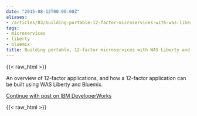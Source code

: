 ```yaml
---
date: "2015-08-12T00:00:00Z"
aliases:
- /articles/83/building-portable-12-factor-microservices-with-was-liberty-and-bluemix
tags:
- microservices
- liberty
- bluemix
title: Building portable, 12-factor microservices with WAS Liberty and Bluemix
---
```

{{< raw_html >}}
<p>An overview of 12-factor applications, and how a 12-factor application can be built using <span class="caps">WAS</span> Liberty and Bluemix.</p>

<p><a href="https://developer.ibm.com/wasdev/blog/2015/08/12/building-portable-12-factor-microservices-with-was-liberty-and-bluemix/">Continue with post on <span class="caps">IBM</span> DeveloperWorks</a></p>
{{< raw_html >}}
